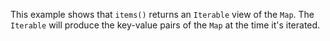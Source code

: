 This example shows that `items()` returns an `Iterable` view of the `Map`. The `Iterable` will produce the key-value pairs of the `Map` at the time it's iterated.
